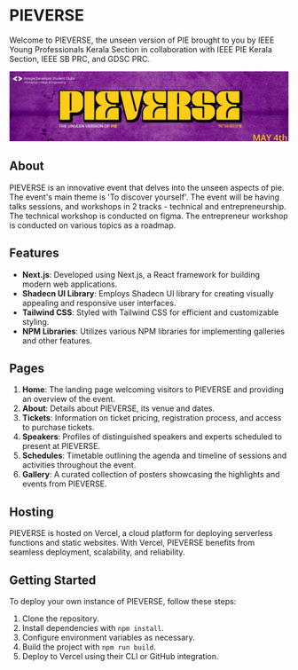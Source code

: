 # PIEVERSE

Welcome to PIEVERSE, the unseen version of PIE brought to you by IEEE Young Professionals Kerala Section in collaboration with IEEE PIE Kerala Section, IEEE SB PRC, and GDSC PRC.

![PIEVERSE Banner](./public/assets/pieverse.jpg)

## About

PIEVERSE is an innovative event that delves into the unseen aspects of pie. The event's main theme is 'To discover yourself'. The event will be having talks sessions, and workshops in 2 tracks - technical and entrepreneurship. The technical workshop is conducted on figma. The entrepreneur workshop is conducted on various topics as a roadmap.

## Features

- **Next.js**: Developed using Next.js, a React framework for building modern web applications.
- **Shadecn UI Library**: Employs Shadecn UI library for creating visually appealing and responsive user interfaces.
- **Tailwind CSS**: Styled with Tailwind CSS for efficient and customizable styling.
- **NPM Libraries**: Utilizes various NPM libraries for implementing galleries and other features.

## Pages

1. **Home**: The landing page welcoming visitors to PIEVERSE and providing an overview of the event.
2. **About**: Details about PIEVERSE, its venue and dates.
3. **Tickets**: Information on ticket pricing, registration process, and access to purchase tickets.
4. **Speakers**: Profiles of distinguished speakers and experts scheduled to present at PIEVERSE.
5. **Schedules**: Timetable outlining the agenda and timeline of sessions and activities throughout the event.
6. **Gallery**: A curated collection of posters showcasing the highlights and events from PIEVERSE.

## Hosting

PIEVERSE is hosted on Vercel, a cloud platform for deploying serverless functions and static websites. With Vercel, PIEVERSE benefits from seamless deployment, scalability, and reliability.

## Getting Started

To deploy your own instance of PIEVERSE, follow these steps:

1. Clone the repository.
2. Install dependencies with `npm install`.
3. Configure environment variables as necessary.
4. Build the project with `npm run build`.
5. Deploy to Vercel using their CLI or GitHub integration.



